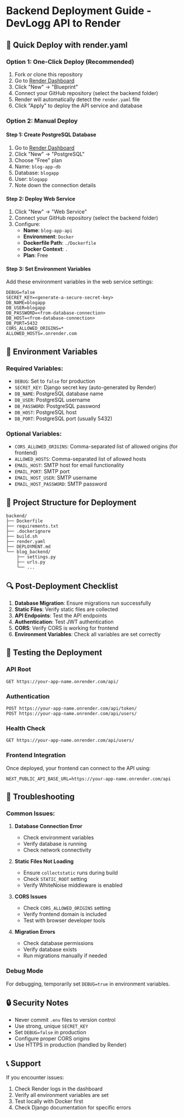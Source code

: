 # Backend Deployment Guide - DevLogg API to Render

## 🚀 Quick Deploy with render.yaml

### Option 1: One-Click Deploy (Recommended)
1. Fork or clone this repository
2. Go to [Render Dashboard](https://dashboard.render.com/)
3. Click "New" → "Blueprint"
4. Connect your GitHub repository (select the backend folder)
5. Render will automatically detect the `render.yaml` file
6. Click "Apply" to deploy the API service and database

### Option 2: Manual Deploy

#### Step 1: Create PostgreSQL Database
1. Go to [Render Dashboard](https://dashboard.render.com/)
2. Click "New" → "PostgreSQL"
3. Choose "Free" plan
4. Name: `blog-app-db`
5. Database: `blogapp`
6. User: `blogapp`
7. Note down the connection details

#### Step 2: Deploy Web Service
1. Click "New" → "Web Service"
2. Connect your GitHub repository (select the backend folder)
3. Configure:
   - **Name**: `blog-app-api`
   - **Environment**: `Docker`
   - **Dockerfile Path**: `./Dockerfile`
   - **Docker Context**: `.`
   - **Plan**: Free

#### Step 3: Set Environment Variables
Add these environment variables in the web service settings:

```
DEBUG=false
SECRET_KEY=<generate-a-secure-secret-key>
DB_NAME=blogapp
DB_USER=blogapp
DB_PASSWORD=<from-database-connection>
DB_HOST=<from-database-connection>
DB_PORT=5432
CORS_ALLOWED_ORIGINS=*
ALLOWED_HOSTS=.onrender.com
```

## 🔧 Environment Variables

### Required Variables:
- `DEBUG`: Set to `false` for production
- `SECRET_KEY`: Django secret key (auto-generated by Render)
- `DB_NAME`: PostgreSQL database name
- `DB_USER`: PostgreSQL username
- `DB_PASSWORD`: PostgreSQL password
- `DB_HOST`: PostgreSQL host
- `DB_PORT`: PostgreSQL port (usually 5432)

### Optional Variables:
- `CORS_ALLOWED_ORIGINS`: Comma-separated list of allowed origins (for frontend)
- `ALLOWED_HOSTS`: Comma-separated list of allowed hosts
- `EMAIL_HOST`: SMTP host for email functionality
- `EMAIL_PORT`: SMTP port
- `EMAIL_HOST_USER`: SMTP username
- `EMAIL_HOST_PASSWORD`: SMTP password

## 📁 Project Structure for Deployment

```
backend/
├── Dockerfile
├── requirements.txt
├── .dockerignore
├── build.sh
├── render.yaml
├── DEPLOYMENT.md
└── blog_backend/
    ├── settings.py
    ├── urls.py
    └── ...
```

## 🔍 Post-Deployment Checklist

1. **Database Migration**: Ensure migrations run successfully
2. **Static Files**: Verify static files are collected
3. **API Endpoints**: Test the API endpoints
4. **Authentication**: Test JWT authentication
5. **CORS**: Verify CORS is working for frontend
6. **Environment Variables**: Check all variables are set correctly

## 🧪 Testing the Deployment

### API Root
```
GET https://your-app-name.onrender.com/api/
```

### Authentication
```
POST https://your-app-name.onrender.com/api/token/
POST https://your-app-name.onrender.com/api/users/
```

### Health Check
```
GET https://your-app-name.onrender.com/api/users/
```

### Frontend Integration
Once deployed, your frontend can connect to the API using:
```env
NEXT_PUBLIC_API_BASE_URL=https://your-app-name.onrender.com/api
```

## 🐛 Troubleshooting

### Common Issues:

1. **Database Connection Error**
   - Check environment variables
   - Verify database is running
   - Check network connectivity

2. **Static Files Not Loading**
   - Ensure `collectstatic` runs during build
   - Check `STATIC_ROOT` setting
   - Verify WhiteNoise middleware is enabled

3. **CORS Issues**
   - Check `CORS_ALLOWED_ORIGINS` setting
   - Verify frontend domain is included
   - Test with browser developer tools

4. **Migration Errors**
   - Check database permissions
   - Verify database exists
   - Run migrations manually if needed

### Debug Mode
For debugging, temporarily set `DEBUG=true` in environment variables.

## 🔒 Security Notes

- Never commit `.env` files to version control
- Use strong, unique `SECRET_KEY`
- Set `DEBUG=false` in production
- Configure proper CORS origins
- Use HTTPS in production (handled by Render)

## 📞 Support

If you encounter issues:
1. Check Render logs in the dashboard
2. Verify all environment variables are set
3. Test locally with Docker first
4. Check Django documentation for specific errors 